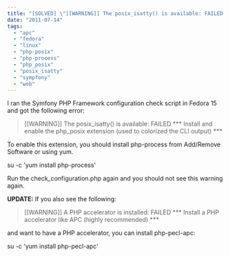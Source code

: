 ```yaml
---
title: "[SOLVED] \"[[WARNING]] The posix_isatty() is available: FAILED *** Install and enable the php_posix extension (used to colorized the CLI output) ***\""
date: "2011-07-14"
tags: 
  - "apc"
  - "fedora"
  - "linux"
  - "php-posix"
  - "php-process"
  - "php_posix"
  - "posix_isatty"
  - "sympfony"
  - "web"
---
```


I ran the Symfony PHP Framework configuration check script in Fedora 15 and got the following error:

> \[\[WARNING\]\] The posix\_isatty() is available: FAILED \*\*\* Install and enable the php\_posix extension (used to colorized the CLI output) \*\*\*

To enable this extension, you should install php-process from Add/Remove Software or using yum.

su -c 'yum install php-process'

Run the check\_configuration.php again and you should not see this warning again.

**UPDATE:** If you also see the following:

> \[\[WARNING\]\] A PHP accelerator is installed: FAILED \*\*\* Install a PHP accelerator like APC (highly recommended) \*\*\*

and want to have a PHP accelerator, you can install php-pecl-apc:

su -c 'yum install php-pecl-apc'

